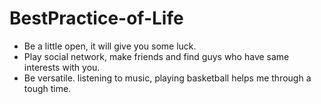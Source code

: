 BestPractice-of-Life
====================

- Be a little open, it will give you some luck.
- Play social network, make friends and find guys who have same interests with you.
- Be versatile. listening to music, playing basketball helps me through a tough time.
